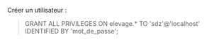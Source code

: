 Créer un utilisateur :
>GRANT ALL PRIVILEGES ON elevage.* TO 'sdz'@'localhost' IDENTIFIED BY 'mot_de_passe';
